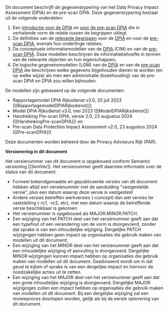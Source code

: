 Dit document beschrijft de gegevenstypering van het Data Privacy Impact Assessment (DPIA) en de pre-scan DPIA. Deze gegevenstypering bestaat uit de volgende onderdelen:

1. Een [introductie voor de DPIA](#IntroDPIA) en [voor de pre-scan DPIA](#IntroPre-scanDPIA) die in verhalende vorm de relatie tussen de begrippen uitlegt.
1. De definities van de [relevante begrippen](#begrippen) voor de [DPIA](#dpia-00-algemeen) en voor de [pre-scan DPIA](#pre-scan-dpia-a-inleiding-algemeen), evenals hun onderlinge relaties;
1. De conceptuele informatiemodellen van de [DPIA](#cim-dpia) (CIM) en van de [pre-scan DPIA](#cim-pre-scan_dpia). Deze modellen beschrijven de informatiebehoefte in termen van de relevante objecten en hun eigenschappen;
1. De logische gegevensmodellen (LGM) van de [DPIA](#dpia-2) en van de [pre-scan DPIA](#pre-scan-dpia-2) die beschrijven welke gegevens bijgehouden dienen te worden (en op welke wijze) als men een administratie (boekhouding) van de pre-scan DPIA en DPIA zou willen bijhouden.

De modellen zijn gebaseerd op de volgende documenten:

* Rapportagemodel DPIA Rijksdienst v3.0, 25 juli 2023 ([[RapportagemodelDPIARijksdienst]])
* Model DPIA Rijksdienst v3.0, mei 2023 ([[ModelDPIARijksdienst]])
* Handreiking Pre-scan DPIA, versie 2.0, 23 augustus 2024 ([[HandreikingPre-scanDPIA]])
en 
* Pre-scan Data Protection Impact Assessment v2.0, 23 augustus 2024 ([[Pre-scanDPIA]])

Deze documenten worden beheerd door de Privacy Adviseurs Rijk (PAR).

**Versionering in dit document**

Het versienummer van dit document is opgebouwd conform Semantic versioning [[SemVer]]. Het versienummer geeft daarmee informatie over de status van dit document:

- Formeel bekendgemaakte en gepubliceerde versies van dit document hebben altijd een versienummer met de aanduiding "vastgestelde versie", plus een datum waarop deze versie is vastgesteld
- Andere versies betreffen werkversies (-concept) dan wel versies ter vaststelling (-rc1, -rc2, etc), met een datum waarop de betreffende versie beschikbaar is gekomen.
- Het versienummer is opgebouwd als MAJOR.MINOR.PATCH.
- Een wijziging van het PATCH deel van het versienummer geeft aan dat een typefout of een verandering van de vorm is doorgevoerd, zonder dat sprake is van een inhoudelijke wijziging. Dergelijke PATCH wijzigingen hebben geen impact op organisaties die gebruik maken van modellen uit dit document;
- Een wijziging van het MINOR deel van het versienummer geeft aan dat een inhoudelijke wijziging of aanvulling is doorgevoerd. Dergelijke MINOR wijzigingen kunnen impact hebben op organisaties die gebruik maken van modellen uit dit document. Geadviseerd wordt om in dat geval te kijken of sprake is van een dergelijke impact en hiervoor de noodzakelijke acties uit te zetten.
- Een wijziging van het MAJOR deel van het versienummer geeft aan dat een grote inhoudelijke wijziging is doorgevoerd. Dergelijke MAJOR wijzigingen zullen een impact hebben op organisaties die gebruik maken van modellen uit dit document. Bij een dergelijke wijziging zal een reviewproces doorlopen worden, gelijk als bij de eerste oplevering van dit document.
